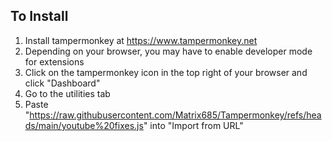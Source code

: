 

## To Install
1. Install tampermonkey at https://www.tampermonkey.net
2. Depending on your browser, you may have to enable developer mode for extensions
3. Click on the tampermonkey icon in the top right of your browser and click "Dashboard"
4. Go to the utilities tab
5. Paste "https://raw.githubusercontent.com/Matrix685/Tampermonkey/refs/heads/main/youtube%20fixes.js" into "Import from URL"
